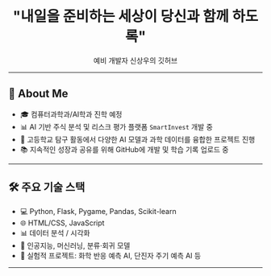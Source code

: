 <h1 align="center">"내일을 준비하는 세상이 당신과 함께 하도록"</h1>

<p align="center">
  예비 개발자 신상우의 깃허브
</p>

---

## 🚀 About Me

- 🎓 컴퓨터과학과/AI학과 진학 예정
- 📊 AI 기반 주식 분석 및 리스크 평가 플랫폼 `SmartInvest` 개발 중
- 🔬 고등학교 탐구 활동에서 다양한 AI 모델과 과학 데이터를 융합한 프로젝트 진행
- 📚 지속적인 성장과 공유를 위해 GitHub에 개발 및 학습 기록 업로드 중

---

## 🛠️ 주요 기술 스택

- 💻 Python, Flask, Pygame, Pandas, Scikit-learn
- 🌐 HTML/CSS, JavaScript
- 📊 데이터 분석 / 시각화
- 🧠 인공지능, 머신러닝, 분류·회귀 모델
- 🧪 실험적 프로젝트: 화학 반응 예측 AI, 단진자 주기 예측 AI 등

---


